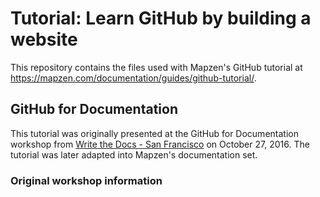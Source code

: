 # Tutorial: Learn GitHub by building a website

This repository contains the files used with Mapzen's GitHub tutorial at https://mapzen.com/documentation/guides/github-tutorial/.

## GitHub for Documentation

This tutorial was originally presented at the GitHub for Documentation workshop from [Write the Docs - San Francisco](https://www.meetup.com/Write-the-Docs-SF/events/234679051/) on October 27, 2016. The tutorial was later adapted into Mapzen's documentation set.

### Original workshop information
